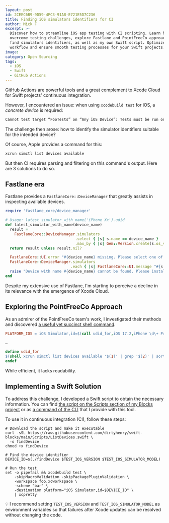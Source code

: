 ```yaml
---
layout: post
id: 2CEEC6B9-9D59-4FC3-91A8-E721E5D7C236
title: Finding iOS simulators identifiers for CI
author: Mick F
excerpt: >-
  Discover how to streamline iOS app testing with CI scripting. Learn how to
  overcome testing challenges, explore Fastlane and PointFreeCo approaches to
  find simulators identifiers, as well as my own Swift script. Optimize your CI
  workflow and ensure smooth testing processes for your Swift projects.
image:
category: Open Sourcing
tags:
  - iOS
  - Swift
  - GitHub Actions
---
```


GitHub Actions are powerful tools and a great complement to Xcode Cloud for
Swift projects' continuous integration.

However, I encountered an issue: when using `xcodebuild test` for iOS, a
_concrete device_ is required:

```sh
Cannot test target “FooTests” on “Any iOS Device”: Tests must be run on a concrete device
```

The challenge then arose: how to identify the simulator identifiers suitable for
the intended device?

Of course, Apple provides a command for this:

```sh
xcrun simctl list devices available
```

But then CI requires parsing and filtering on this command's output. Here are 3
solutions to do so.

## Fastlane era

Fastlane provides a `FastlaneCore::DeviceManager` that greatly assists in
inspecting available devices.

```ruby
require 'fastlane_core/device_manager'

# Usage: latest_simulator_with_name('iPhone Xʀ').udid
def latest_simulator_with_name(device_name)
  result =
    FastlaneCore::DeviceManager.simulators
                               .select { |s| s.name == device_name }
                               .max_by { |s| Gem::Version.create(s.os_version) }
  return result unless result.nil?

  FastlaneCore::UI.error "#{device_name} missing. Please select one of the following:"
  FastlaneCore::DeviceManager.simulators
                             .each { |s| FastlaneCore::UI.message "#{s.name} (#{s.os_version})" }
  raise "Device with name #{device_name} cannot be found. Please install it."
end
```

Despite my extensive use of Fastlane, I'm starting to perceive a decline in its
relevance with the emergence of Xcode Cloud.

## Exploring the PointFreeCo Approach

As an admirer of the PointFreeCo team's work, I investigated their methods and
discovered [a useful yet succinct shell command][1].

```makefile
PLATFORM_IOS = iOS Simulator,id=$(call udid_for,iOS 17.2,iPhone \d\+ Pro [^M])

…

define udid_for
$(shell xcrun simctl list devices available '$(1)' | grep '$(2)' | sort -r | head -1 | awk -F '[()]' '{ print $$(NF-3) }')
endef
```

While efficient, it lacks readability.

## Implementing a Swift Solution

To address this challenge, I developed a Swift script to obtain the necessary
information. You can find [the script on the Scripts section of my Blocks
project][2] or as [a command of the CLI][3] that I provide with this tool.

To use it in continuous integration (CI), follow these steps:

```shell
# Download the script and make it executable
curl -sSL https://raw.githubusercontent.com/dirtyhenry/swift-blocks/main/Scripts/ListDevices.swift \
  -o findDevice
chmod +x findDevice

# Find the device identifier
DEVICE_ID=$(./findDevice $TEST_IOS_VERSION $TEST_IOS_SIMULATOR_MODEL)

# Run the test
set -o pipefail && xcodebuild test \
    -skipMacroValidation -skipPackagePluginValidation \
    -workspace foo.xcworkspace \
    -scheme "bar" \
    -destination platform="iOS Simulator,id=$DEVICE_ID" \
    | xcpretty
```

💡 I recommend setting `TEST_IOS_VERSION` and `TEST_IOS_SIMULATOR_MODEL` as
environment variables so that failures after Xcode updates can be resolved
without changing the code.

[1]:
  https://github.com/pointfreeco/swift-composable-architecture/blob/2722a3466b78860ebf493103fc82ac85b076e1bd/Makefile
[2]:
  https://github.com/dirtyhenry/swift-blocks/blob/main/Scripts/ListDevices.swift
[3]:
  https://github.com/dirtyhenry/swift-blocks/blob/main/Examples/BlocksCLI/Sources/BlocksCLI/DevTools/ListDevicesCommand.swift
